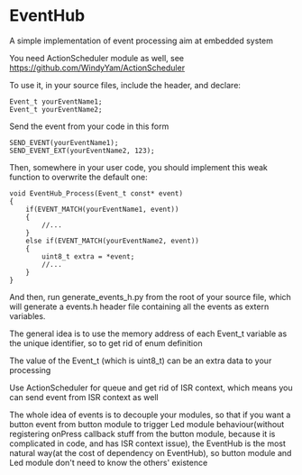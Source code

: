 # EventHub
A simple implementation of event processing aim at embedded system

You need ActionScheduler module as well, see https://github.com/WindyYam/ActionScheduler

To use it, in your source files, include the header, and declare:

```
Event_t yourEventName1;
Event_t yourEventName2;
```

Send the event from your code in this form
```
SEND_EVENT(yourEventName1);
SEND_EVENT_EXT(yourEventName2, 123);
```

Then, somewhere in your user code, you should implement this weak function to overwrite the default one:

```
void EventHub_Process(Event_t const* event)
{
	if(EVENT_MATCH(yourEventName1, event))
	{
		//...
	}
	else if(EVENT_MATCH(yourEventName2, event))
	{
		uint8_t extra = *event;
		//...
	}
}
```

And then, run generate_events_h.py from the root of your source file, which will generate a events.h header file
containing all the events as extern variables.

The general idea is to use the memory address of each Event_t variable as the unique identifier, so to get rid of
enum definition

The value of the Event_t (which is uint8_t) can be an extra data to your processing

Use ActionScheduler for queue and get rid of ISR context, which means you can send event from ISR context as well

The whole idea of events is to decouple your modules, so that if you want a button event from button module to trigger
Led module behaviour(without registering onPress callback stuff from the button module, because it is complicated in code, and has ISR context issue), 
the EventHub is the most natural way(at the cost of dependency on EventHub), so button module and Led module don't need to know the others' existence